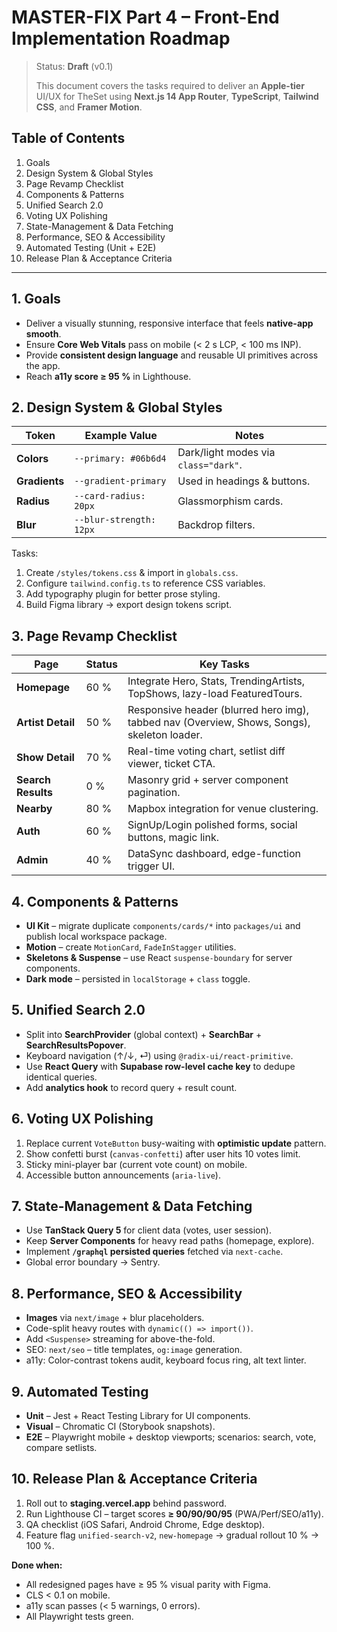 # MASTER-FIX Part 4 – Front-End Implementation Roadmap

> Status: **Draft** (v0.1)
>
> This document covers the tasks required to deliver an **Apple-tier** UI/UX for TheSet using **Next.js 14 App Router**, **TypeScript**, **Tailwind CSS**, and **Framer Motion**.

## Table of Contents
1. Goals
2. Design System & Global Styles
3. Page Revamp Checklist
4. Components & Patterns
5. Unified Search 2.0
6. Voting UX Polishing
7. State-Management & Data Fetching
8. Performance, SEO & Accessibility
9. Automated Testing (Unit + E2E)
10. Release Plan & Acceptance Criteria

---

## 1. Goals
* Deliver a visually stunning, responsive interface that feels **native-app smooth**.
* Ensure **Core Web Vitals** pass on mobile (< 2 s LCP, < 100 ms INP).
* Provide **consistent design language** and reusable UI primitives across the app.
* Reach **a11y score ≥ 95 %** in Lighthouse.

## 2. Design System & Global Styles
| Token | Example Value | Notes |
|-------|---------------|-------|
| **Colors** | `--primary: #06b6d4` | Dark/light modes via `class="dark"`.
| **Gradients** | `--gradient-primary` | Used in headings & buttons.
| **Radius** | `--card-radius: 20px` | Glassmorphism cards.
| **Blur** | `--blur-strength: 12px` | Backdrop filters.

Tasks:
1. Create `/styles/tokens.css` & import in `globals.css`.
2. Configure `tailwind.config.ts` to reference CSS variables.
3. Add typography plugin for better prose styling.
4. Build Figma library → export design tokens script.

## 3. Page Revamp Checklist
| Page | Status | Key Tasks |
|------|--------|----------|
| **Homepage** | 60 % | Integrate Hero, Stats, TrendingArtists, TopShows, lazy-load FeaturedTours.
| **Artist Detail** | 50 % | Responsive header (blurred hero img), tabbed nav (Overview, Shows, Songs), skeleton loader.
| **Show Detail** | 70 % | Real-time voting chart, setlist diff viewer, ticket CTA.
| **Search Results** | 0 % | Masonry grid + server component pagination.
| **Nearby** | 80 % | Mapbox integration for venue clustering.
| **Auth** | 60 % | SignUp/Login polished forms, social buttons, magic link.
| **Admin** | 40 % | DataSync dashboard, edge-function trigger UI.

## 4. Components & Patterns
* **UI Kit** – migrate duplicate `components/cards/*` into `packages/ui` and publish local workspace package.
* **Motion** – create `MotionCard`, `FadeInStagger` utilities.
* **Skeletons & Suspense** – use React `suspense-boundary` for server components.
* **Dark mode** – persisted in `localStorage` + `class` toggle.

## 5. Unified Search 2.0
* Split into **SearchProvider** (global context) + **SearchBar** + **SearchResultsPopover**.
* Keyboard navigation (↑/↓, ⏎) using `@radix-ui/react-primitive`.
* Use **React Query** with **Supabase row-level cache key** to dedupe identical queries.
* Add **analytics hook** to record query + result count.

## 6. Voting UX Polishing
1. Replace current `VoteButton` busy-waiting with **optimistic update** pattern.
2. Show confetti burst (`canvas-confetti`) after user hits 10 votes limit.
3. Sticky mini-player bar (current vote count) on mobile.
4. Accessible button announcements (`aria-live`).

## 7. State-Management & Data Fetching
* Use **TanStack Query 5** for client data (votes, user session).
* Keep **Server Components** for heavy read paths (homepage, explore).
* Implement **`/graphql` persisted queries** fetched via `next-cache`.
* Global error boundary → Sentry.

## 8. Performance, SEO & Accessibility
* **Images** via `next/image` + blur placeholders.
* Code-split heavy routes with `dynamic(() => import())`.
* Add `<Suspense>` streaming for above-the-fold.
* SEO: `next/seo` – title templates, `og:image` generation.
* a11y: Color-contrast tokens audit, keyboard focus ring, alt text linter.

## 9. Automated Testing
* **Unit** – Jest + React Testing Library for UI components.
* **Visual** – Chromatic CI (Storybook snapshots).
* **E2E** – Playwright mobile + desktop viewports; scenarios: search, vote, compare setlists.

## 10. Release Plan & Acceptance Criteria
1. Roll out to **staging.vercel.app** behind password.
2. Run Lighthouse CI – target scores **≥ 90/90/90/95** (PWA/Perf/SEO/a11y).
3. QA checklist (iOS Safari, Android Chrome, Edge desktop).
4. Feature flag `unified-search-v2`, `new-homepage` → gradual rollout 10 % → 100 %.

**Done when:**
* All redesigned pages have ≥ 95 % visual parity with Figma.
* CLS < 0.1 on mobile.
* a11y scan passes (< 5 warnings, 0 errors).
* All Playwright tests green. 